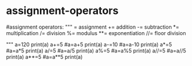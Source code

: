 # assignment-operators
#assignment operators:
"""
= assignment 
+= addition
-= subtraction
*= multiplication
/= division
%= modulus
**= exponentiation
//= floor division

"""
a=120
print(a)
a+=5       #a=a+5
print(a)
a-=10      #a=a-10
print(a)
a*=5       #a=a*5
print(a)
a/=5       #a=a/5
print(a)
a%=5       #a=a%5
print(a)
a//=5      #a=a//5
print(a)
a**=5      #a=a**5
print(a)
